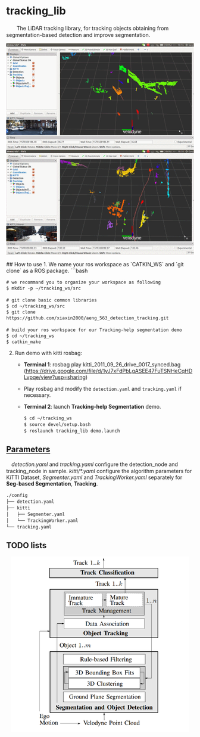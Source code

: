 # tracking_lib
　　The LiDAR tracking library, for tracking objects obtaining from segmentation-based detection and improve segmentation.
<p align="center">
    <img src="figs/demo1.gif" width="720px" alt=""/>
    <img src="figs/demo2.gif" width="720px" alt=""/>
</p>
## How to use
1. We name your ros workspace as `CATKIN_WS` and `git clone` as a ROS package.
    ```bash
    
    # we recommand you to organize your workspace as following
    $ mkdir -p ~/tracking_ws/src
    
    # git clone basic common libraries
    $ cd ~/tracking_ws/src
    $ git clone https://github.com/xiaxin2000/aeng_563_detection_tracking.git
    
    # build your ros workspace for our Tracking-help segmentation demo
    $ cd ~/tracking_ws
    $ catkin_make

    
2. Run demo with kitti rosbag:
    + **Terminal 1**: rosbag play kitti_2011_09_26_drive_0017_synced.bag (https://drive.google.com/file/d/1yJ7xFdPbLgASEE47FuTSNHeCqHDLvpqe/view?usp=sharing)

    + Play rosbag and modify the `detection.yaml` and `tracking.yaml` if necessary.
      
    + **Terminal 2**: launch **Tracking-help Segmentation** demo.
      
        ```bash
        $ cd ~/tracking_ws
        $ source devel/setup.bash
        $ roslaunch tracking_lib demo.launch
        ```

## [Parameters](./launch/demo.launch)
　*detection.yaml* and *tracking.yaml* configure the detection_node and tracking_node in sample. *kitti/\*.yaml* configure the algorithm parameters for KiTTI Dataset, *Segmenter.yaml* and *TrackingWorker.yaml* separately for **Seg-based Segmentation**, **Tracking**.
```bash
./config
├── detection.yaml
├── kitti
│   ├── Segmenter.yaml
│   └── TrackingWorker.yaml
└── tracking.yaml
```

## TODO lists
<p align="center">
    <img src="figs/Tracking-help Segmentation.png" width="480px" alt=""/>
</p>
